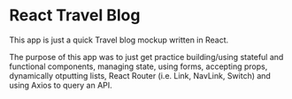 <!-- TITLE/ -->
<h1>React Travel Blog</h1>
<!-- /TITLE -->

<!-- DESCRIPTION/ -->
This app is just a quick Travel blog mockup written in React.

The purpose of this app was to just get practice building/using stateful and functional components, managing state, using forms, accepting props, dynamically otputting lists, React Router (i.e. Link, NavLink, Switch) and using Axios to query an API.
<!-- /DESCRIPTION -->